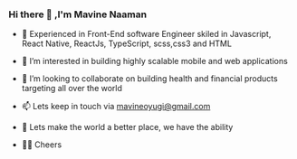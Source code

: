 ### Hi there 👋 ,I'm Mavine Naaman

- 🎉 Experienced in Front-End software Engineer skiled in Javascript, React Native, ReactJs, TypeScript, scss,css3 and HTML
- 👀 I’m interested in building highly scalable mobile and web applications
- 💞️ I’m looking to collaborate on building health and financial products targeting all over the world
- 📫 Lets keep in touch via mavineoyugi@gmail.com

- 👯  Lets make the world a better place, we have the ability

- 👦🏽 Cheers

<!--
**mavine4512/mavine4512** is a ✨ _special_ ✨ repository because its `README.md` (this file) appears on your GitHub profile.

Here are some ideas to get you started:

- 🔭 I’m currently working on ...
- 🌱 I’m currently learning ...
- 👯 I’m looking to collaborate on ...
- 🤔 I’m looking for help with ...
- 💬 Ask me about ...
- 📫 How to reach me: ...
- 😄 Pronouns: ...
- ⚡ Fun fact: ...
-->
